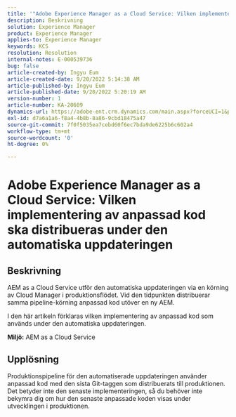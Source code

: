 ```yaml
---
title: '"Adobe Experience Manager as a Cloud Service: Vilken implementering av anpassad kod ska distribueras under den automatiska uppdateringen'
description: Beskrivning
solution: Experience Manager
product: Experience Manager
applies-to: Experience Manager
keywords: KCS
resolution: Resolution
internal-notes: E-000539736
bug: false
article-created-by: Ingyu Eum
article-created-date: 9/20/2022 5:14:38 AM
article-published-by: Ingyu Eum
article-published-date: 9/20/2022 5:20:19 AM
version-number: 1
article-number: KA-20609
dynamics-url: https://adobe-ent.crm.dynamics.com/main.aspx?forceUCI=1&pagetype=entityrecord&etn=knowledgearticle&id=5c1eaf1a-a338-ed11-9db0-002248086a27
exl-id: d7a6a1a6-f8a4-4b8b-8a86-9cbd18475a47
source-git-commit: 7f0f5035ea7cebd60f6ec7bda9de6225b6c602a4
workflow-type: tm+mt
source-wordcount: '0'
ht-degree: 0%

---
```


# Adobe Experience Manager as a Cloud Service: Vilken implementering av anpassad kod ska distribueras under den automatiska uppdateringen

## Beskrivning


AEM as a Cloud Service utför den automatiska uppdateringen via en körning av Cloud Manager i produktionsflödet. Vid den tidpunkten distribuerar samma pipeline-körning anpassad kod utöver en ny AEM.

I den här artikeln förklaras vilken implementering av anpassad kod som används under den automatiska uppdateringen.

<b>Miljö:</b>
AEM as a Cloud Service


## Upplösning


Produktionspipeline för den automatiserade uppdateringen använder anpassad kod med den sista Git-taggen som distribuerats till produktionen. Det betyder inte den senaste implementeringen, så du behöver inte bekymra dig om hur den senaste anpassade koden visas under utvecklingen i produktionen.
